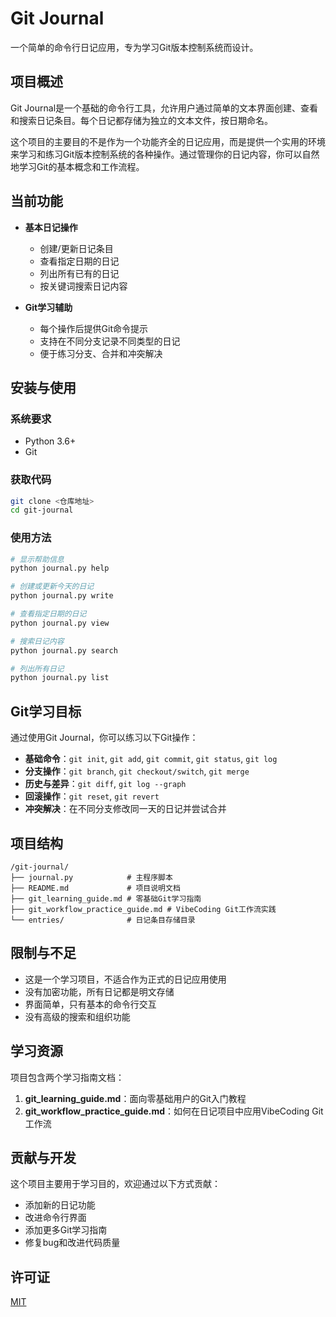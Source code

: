# Git Journal

一个简单的命令行日记应用，专为学习Git版本控制系统而设计。

## 项目概述

Git Journal是一个基础的命令行工具，允许用户通过简单的文本界面创建、查看和搜索日记条目。每个日记都存储为独立的文本文件，按日期命名。

这个项目的主要目的不是作为一个功能齐全的日记应用，而是提供一个实用的环境来学习和练习Git版本控制系统的各种操作。通过管理你的日记内容，你可以自然地学习Git的基本概念和工作流程。

## 当前功能

- **基本日记操作**
  - 创建/更新日记条目
  - 查看指定日期的日记
  - 列出所有已有的日记
  - 按关键词搜索日记内容

- **Git学习辅助**
  - 每个操作后提供Git命令提示
  - 支持在不同分支记录不同类型的日记
  - 便于练习分支、合并和冲突解决

## 安装与使用

### 系统要求

- Python 3.6+
- Git

### 获取代码

```bash
git clone <仓库地址>
cd git-journal
```

### 使用方法

```bash
# 显示帮助信息
python journal.py help

# 创建或更新今天的日记
python journal.py write

# 查看指定日期的日记
python journal.py view

# 搜索日记内容
python journal.py search

# 列出所有日记
python journal.py list
```

## Git学习目标

通过使用Git Journal，你可以练习以下Git操作：

- **基础命令**：`git init`, `git add`, `git commit`, `git status`, `git log`
- **分支操作**：`git branch`, `git checkout/switch`, `git merge`
- **历史与差异**：`git diff`, `git log --graph`
- **回滚操作**：`git reset`, `git revert`
- **冲突解决**：在不同分支修改同一天的日记并尝试合并

## 项目结构

```
/git-journal/
├── journal.py            # 主程序脚本
├── README.md             # 项目说明文档
├── git_learning_guide.md # 零基础Git学习指南
├── git_workflow_practice_guide.md # VibeCoding Git工作流实践
└── entries/              # 日记条目存储目录
```

## 限制与不足

- 这是一个学习项目，不适合作为正式的日记应用使用
- 没有加密功能，所有日记都是明文存储
- 界面简单，只有基本的命令行交互
- 没有高级的搜索和组织功能

## 学习资源

项目包含两个学习指南文档：

1. **git_learning_guide.md**：面向零基础用户的Git入门教程
2. **git_workflow_practice_guide.md**：如何在日记项目中应用VibeCoding Git工作流

## 贡献与开发

这个项目主要用于学习目的，欢迎通过以下方式贡献：

- 添加新的日记功能
- 改进命令行界面
- 添加更多Git学习指南
- 修复bug和改进代码质量

## 许可证

[MIT](LICENSE) 